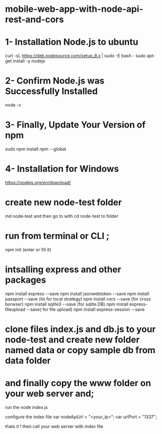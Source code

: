 # mobile-web-app-with-node-api-rest-and-cors


# 1- Installation Node.js to ubuntu
curl -sL https://deb.nodesource.com/setup_8.x | sudo -E bash -
sudo apt-get install -y nodejs

# 2- Confirm Node.js was Successfully Installed
  node -v
# 3- Finally, Update Your Version of npm
  sudo npm install npm --global
# 4- Installation for Windows

https://nodejs.org/en/download/

# create new node-test folder
  md node-test
  and then go to with cd node-test to folder
# run from terminal or CLI ;
  npm init (enter or fill it)
# intsalling express and other packages
  npm install express --save
  npm install jsonwebtoken --save
  npm install passport --save (its for local strategy)
  npm install cors --save (for cross borwser)
  npm install sqlite3 --save (for sqlite.DB)
  npm install express-fileupload --save( for file upload)
  npm install express-session --save
  
# clone files index.js and db.js to your node-test and create new folder named data or copy sample db from data folder
# and finally copy the www folder on your web server and;
run the node index.js

configure the index file
var nodeApiUrl = "<your_ip>";
var urlPort = "1337";

  thats it !
  then call your web server with index file 
  
  


